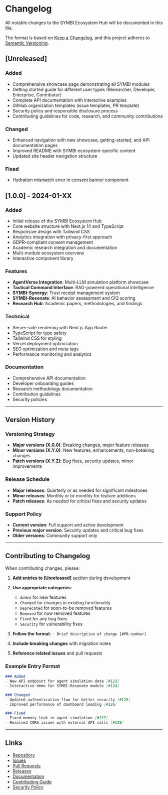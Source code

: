 # Changelog

All notable changes to the SYMBI Ecosystem Hub will be documented in this file.

The format is based on [Keep a Changelog](https://keepachangelog.com/en/1.0.0/),
and this project adheres to [Semantic Versioning](https://semver.org/spec/v2.0.0.html).

## [Unreleased]

### Added
- Comprehensive showcase page demonstrating all SYMBI modules
- Getting started guide for different user types (Researcher, Developer, Enterprise, Contributor)
- Complete API documentation with interactive examples
- GitHub organization templates (issue templates, PR template)
- Security policy and responsible disclosure process
- Contributing guidelines for code, research, and community contributions

### Changed
- Enhanced navigation with new showcase, getting-started, and API documentation pages
- Improved README with SYMBI ecosystem-specific content
- Updated site header navigation structure

### Fixed
- Hydration mismatch error in consent banner component

## [1.0.0] - 2024-01-XX

### Added
- Initial release of the SYMBI Ecosystem Hub
- Core website structure with Next.js 14 and TypeScript
- Responsive design with Tailwind CSS
- Analytics integration with privacy-first approach
- GDPR-compliant consent management
- Academic research integration and documentation
- Multi-module ecosystem overview
- Interactive component library

### Features
- **AgentVerse Integration**: Multi-LLM simulation platform showcase
- **Tactical Command Interface**: RAG-powered operational intelligence
- **SYMBI-Synergy**: Trust receipt management system
- **SYMBI-Resonate**: AI behavior assessment and CIQ scoring
- **Research Hub**: Academic papers, methodologies, and findings

### Technical
- Server-side rendering with Next.js App Router
- TypeScript for type safety
- Tailwind CSS for styling
- Vercel deployment optimization
- SEO optimization and meta tags
- Performance monitoring and analytics

### Documentation
- Comprehensive API documentation
- Developer onboarding guides
- Research methodology documentation
- Contribution guidelines
- Security policies

---

## Version History

### Versioning Strategy
- **Major versions (X.0.0)**: Breaking changes, major feature releases
- **Minor versions (X.Y.0)**: New features, enhancements, non-breaking changes
- **Patch versions (X.Y.Z)**: Bug fixes, security updates, minor improvements

### Release Schedule
- **Major releases**: Quarterly or as needed for significant milestones
- **Minor releases**: Monthly or bi-monthly for feature additions
- **Patch releases**: As needed for critical fixes and security updates

### Support Policy
- **Current version**: Full support and active development
- **Previous major version**: Security updates and critical bug fixes
- **Older versions**: Community support only

---

## Contributing to Changelog

When contributing changes, please:

1. **Add entries to [Unreleased]** section during development
2. **Use appropriate categories**:
   - `Added` for new features
   - `Changed` for changes in existing functionality
   - `Deprecated` for soon-to-be removed features
   - `Removed` for now removed features
   - `Fixed` for any bug fixes
   - `Security` for vulnerability fixes

3. **Follow the format**: `- Brief description of change [#PR-number]`
4. **Include breaking changes** with migration notes
5. **Reference related issues** and pull requests

### Example Entry Format
```markdown
### Added
- New API endpoint for agent simulation data [#123]
- Interactive demo for SYMBI-Resonate module [#124]

### Changed
- Updated authentication flow for better security [#125]
- Improved performance of dashboard loading [#126]

### Fixed
- Fixed memory leak in agent simulation [#127]
- Resolved CORS issues with external API calls [#128]
```

---

## Links
- [Repository](https://github.com/your-org/gammatria-site)
- [Issues](https://github.com/your-org/gammatria-site/issues)
- [Pull Requests](https://github.com/your-org/gammatria-site/pulls)
- [Releases](https://github.com/your-org/gammatria-site/releases)
- [Documentation](https://gammatria.site/api-docs)
- [Contributing Guide](./CONTRIBUTING.md)
- [Security Policy](./SECURITY.md)